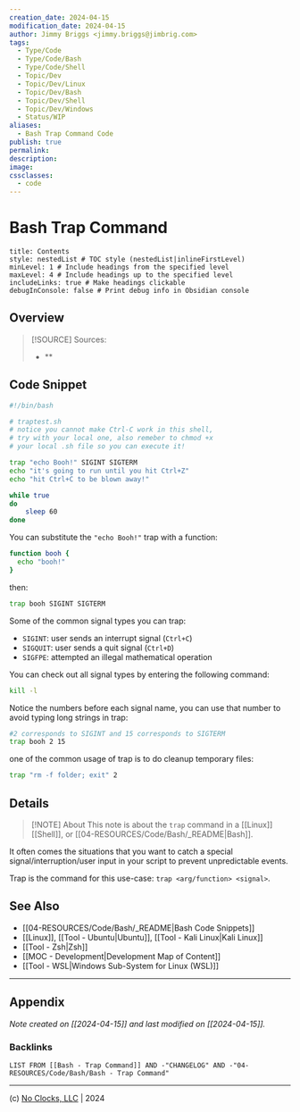 ```yaml
---
creation_date: 2024-04-15
modification_date: 2024-04-15
author: Jimmy Briggs <jimmy.briggs@jimbrig.com>
tags:
  - Type/Code
  - Type/Code/Bash
  - Type/Code/Shell
  - Topic/Dev
  - Topic/Dev/Linux
  - Topic/Dev/Bash
  - Topic/Dev/Shell
  - Topic/Dev/Windows
  - Status/WIP
aliases:
  - Bash Trap Command Code
publish: true
permalink:
description:
image:
cssclasses:
  - code
---
```


# Bash Trap Command

```table-of-contents
title: Contents 
style: nestedList # TOC style (nestedList|inlineFirstLevel)
minLevel: 1 # Include headings from the specified level
maxLevel: 4 # Include headings up to the specified level
includeLinks: true # Make headings clickable
debugInConsole: false # Print debug info in Obsidian console
```

## Overview

> [!SOURCE] Sources:
> - **

## Code Snippet

```bash
#!/bin/bash

# traptest.sh
# notice you cannot make Ctrl-C work in this shell, 
# try with your local one, also remeber to chmod +x 
# your local .sh file so you can execute it!

trap "echo Booh!" SIGINT SIGTERM
echo "it's going to run until you hit Ctrl+Z"
echo "hit Ctrl+C to be blown away!"

while true        
do
    sleep 60       
done
```

You can substitute the `"echo Booh!"` trap with a function:

```bash
function booh {
  echo "booh!"
}
```

then:

```bash
trap booh SIGINT SIGTERM
```

Some of the common signal types you can trap:

- `SIGINT`: user sends an interrupt signal (`Ctrl+C`)
- `SIGQUIT`: user sends a quit signal (`Ctrl+D`)    
- `SIGFPE`: attempted an illegal mathematical operation

You can check out all signal types by entering the following command:

```bash
kill -l
```

Notice the numbers before each signal name, you can use that number to avoid typing long strings in trap:

```bash
#2 corresponds to SIGINT and 15 corresponds to SIGTERM
trap booh 2 15
```

one of the common usage of trap is to do cleanup temporary files:

```bash
trap "rm -f folder; exit" 2
```


## Details

> [!NOTE] About
> This note is about the `trap` command in a [[Linux]] [[Shell]], or [[04-RESOURCES/Code/Bash/_README|Bash]].

It often comes the situations that you want to catch a special signal/interruption/user input in your script to prevent unpredictable events.

Trap is the command for this use-case: `trap <arg/function> <signal>`.

## See Also

- [[04-RESOURCES/Code/Bash/_README|Bash Code Snippets]]
- [[Linux]], [[Tool - Ubuntu|Ubuntu]], [[Tool - Kali Linux|Kali Linux]]
- [[Tool - Zsh|Zsh]]
- [[MOC - Development|Development Map of Content]]
- [[Tool - WSL|Windows Sub-System for Linux (WSL)]]

***

## Appendix

*Note created on [[2024-04-15]] and last modified on [[2024-04-15]].*

### Backlinks

```dataview
LIST FROM [[Bash - Trap Command]] AND -"CHANGELOG" AND -"04-RESOURCES/Code/Bash/Bash - Trap Command"
```

***

(c) [No Clocks, LLC](https://github.com/noclocks) | 2024